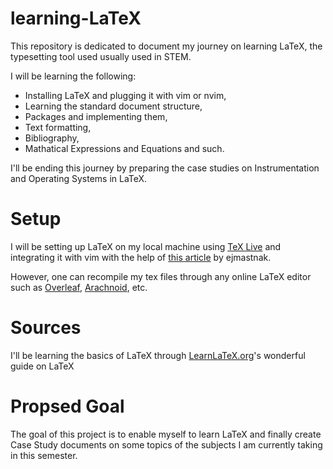 # learning-LaTeX
This repository is dedicated to document my journey on learning LaTeX, the typesetting tool used usually used in STEM.

I will be learning the following: 
- Installing LaTeX and plugging it with vim or nvim,
- Learning the standard document structure,
- Packages and implementing them,
- Text formatting,
- Bibliography,
- Mathatical Expressions and Equations and such.

I'll be ending this journey by preparing the case studies on Instrumentation and Operating Systems in LaTeX.


# Setup

I will be setting up LaTeX on my local machine using [TeX Live](https://wiki.archlinux.org/title/TeX_Live) and integrating it with vim with the help of [this article](https://ejmastnak.com/tutorials/vim-latex/intro/) by ejmastnak. 

However, one can recompile my tex files through any online LaTeX editor such as [Overleaf](https://www.overleaf.com/project), [Arachnoid](https://arachnoid.com/latex/), etc.

# Sources 

I'll be learning the basics of LaTeX through [LearnLaTeX.org](https://www.learnlatex.org/en/)'s wonderful guide on LaTeX

# Propsed Goal

The goal of this project is to enable myself to learn LaTeX and finally create Case Study documents on some topics of the subjects I am currently taking in this semester. 


